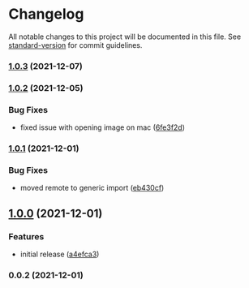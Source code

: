 # Changelog

All notable changes to this project will be documented in this file. See [standard-version](https://github.com/conventional-changelog/standard-version) for commit guidelines.

### [1.0.3](https://github.com/valentine195/obsidian-image-window/compare/1.0.2...1.0.3) (2021-12-07)

### [1.0.2](https://github.com/valentine195/obsidian-image-window/compare/1.0.1...1.0.2) (2021-12-05)


### Bug Fixes

* fixed issue with opening image on mac ([6fe3f2d](https://github.com/valentine195/obsidian-image-window/commit/6fe3f2d6cdde956b8fe518bf55ce345465b652c0))

### [1.0.1](https://github.com/valentine195/obsidian-image-window/compare/1.0.0...1.0.1) (2021-12-01)


### Bug Fixes

* moved remote to generic import ([eb430cf](https://github.com/valentine195/obsidian-image-window/commit/eb430cf8bd8076621ce3d107336a36e2ce7a07e9))

## [1.0.0](https://github.com/valentine195/obsidian-image-window/compare/0.0.2...1.0.0) (2021-12-01)


### Features

* initial release ([a4efca3](https://github.com/valentine195/obsidian-image-window/commit/a4efca3475c6973d0a2ca5a06b2c5b8f2e3f9d7f))

### 0.0.2 (2021-12-01)
